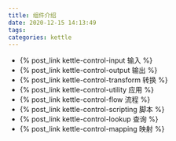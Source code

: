 ```yaml
---
title: 组件介绍
date: 2020-12-15 14:13:49
tags:
categories: kettle
---
```


* {% post_link kettle-control-input 输入 %}
* {% post_link kettle-control-output 输出 %}
* {% post_link kettle-control-transform 转换 %}
* {% post_link kettle-control-utility 应用 %}
* {% post_link kettle-control-flow 流程 %}
* {% post_link kettle-control-scripting 脚本 %}
* {% post_link kettle-control-lookup 查询 %}
* {% post_link kettle-control-mapping 映射 %}
